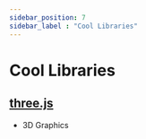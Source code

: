 ```yaml
---
sidebar_position: 7
sidebar_label : "Cool Libraries"
---
```


# Cool Libraries

## [three.js](https://threejs.org/)  

- 3D Graphics